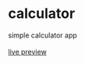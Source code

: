 # calculator

simple calculator app
<br></br>
<a href="https://dwahroianmai.github.io/calculator/">live preview</a>
